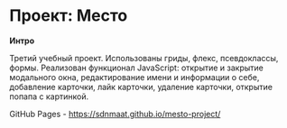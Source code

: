 # Проект: Место

**Интро**

Третий учебный проект. Использованы гриды, флекс, псевдоклассы, формы.
Реализован функционал JavaScript: открытие и закрытие модального окна, редактирование имени и информации о себе, добавление карточки, лайк карточки, удаление карточки, открытие попапа с картинкой.


GitHub Pages - https://sdnmaat.github.io/mesto-project/